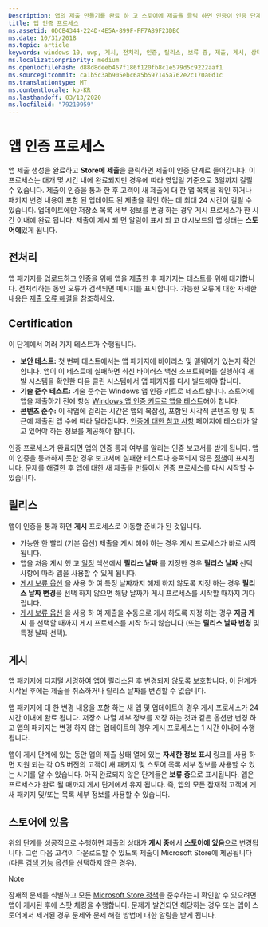 ```yaml
---
Description: 앱의 제출 만들기를 완료 하 고 스토어에 제출을 클릭 하면 인증이 인증 단계로 전환 됩니다.
title: 앱 인증 프로세스
ms.assetid: 0DCB4344-224D-4E5A-899F-FF7A89F23DBC
ms.date: 10/31/2018
ms.topic: article
keywords: windows 10, uwp, 게시, 전처리, 인증, 릴리스, 보류 중, 제출, 게시, 상태, 시간
ms.localizationpriority: medium
ms.openlocfilehash: d88d8deeb467f186f120fb8c1e579d5c9222aaf1
ms.sourcegitcommit: ca1b5c3ab905ebc6a5b597145a762e2c170a0d1c
ms.translationtype: MT
ms.contentlocale: ko-KR
ms.lasthandoff: 03/13/2020
ms.locfileid: "79210959"
---
```

# <a name="the-app-certification-process"></a>앱 인증 프로세스

앱 제출 생성을 완료하고 **Store에 제출**을 클릭하면 제출이 인증 단계로 들어갑니다. 이 프로세스는 대개 몇 시간 내에 완료되지만 경우에 따라 영업일 기준으로 3일까지 걸릴 수 있습니다. 제출이 인증을 통과 한 후 고객이 새 제출에 대 한 앱 목록을 확인 하거나 패키지 변경 내용이 포함 된 업데이트 된 제출을 확인 하는 데 최대 24 시간이 걸릴 수 있습니다. 업데이트에만 저장소 목록 세부 정보를 변경 하는 경우 게시 프로세스가 한 시간 이내에 완료 됩니다.  제출이 게시 되 면 알림이 표시 되 고 대시보드의 앱 상태는 **스토어에**있게 됩니다.

## <a name="preprocessing"></a>전처리

앱 패키지를 업로드하고 인증을 위해 앱을 제출한 후 패키지는 테스트를 위해 대기합니다. 전처리하는 동안 오류가 검색되면 메시지를 표시합니다. 가능한 오류에 대한 자세한 내용은 [제출 오류 해결](resolve-submission-errors.md)을 참조하세요.

## <a name="certification"></a>Certification

이 단계에서 여러 가지 테스트가 수행됩니다.

-   **보안 테스트:** 첫 번째 테스트에서는 앱 패키지에 바이러스 및 맬웨어가 있는지 확인합니다. 앱이 이 테스트에 실패하면 최신 바이러스 백신 소프트웨어를 실행하여 개발 시스템을 확인한 다음 클린 시스템에서 앱 패키지를 다시 빌드해야 합니다.
-   **기술 준수 테스트:** 기술 준수는 Windows 앱 인증 키트로 테스트합니다. 스토어에 앱을 제출하기 전에 항상 [Windows 앱 인증 키트로 앱을 테스트](../debug-test-perf/windows-app-certification-kit.md)해야 합니다.
-   **콘텐츠 준수:** 이 작업에 걸리는 시간은 앱의 복잡성, 포함된 시각적 콘텐츠 양 및 최근에 제출된 앱 수에 따라 달라집니다. [인증에 대한 참고 사항](notes-for-certification.md) 페이지에 테스터가 알고 있어야 하는 정보를 제공해야 합니다.

인증 프로세스가 완료되면 앱의 인증 통과 여부를 알리는 인증 보고서를 받게 됩니다. 앱이 인증을 통과하지 못한 경우 보고서에 실패한 테스트나 충족되지 않은 [정책](store-policies.md)이 표시됩니다. 문제를 해결한 후 앱에 대한 새 제출을 만들어서 인증 프로세스를 다시 시작할 수 있습니다.

## <a name="release"></a>릴리스

앱이 인증을 통과 하면 **게시** 프로세스로 이동할 준비가 된 것입니다.

- 가능한 한 빨리 (기본 옵션) 제출을 게시 해야 하는 경우 게시 프로세스가 바로 시작 됩니다.
- 앱을 처음 게시 했 고 [일정](configure-precise-release-scheduling.md#release) 섹션에서 **릴리스 날짜** 를 지정한 경우 **릴리스 날짜** 선택 사항에 따라 앱을 사용할 수 있게 됩니다.
- [게시 보류 옵션](manage-submission-options.md#publishing-hold-options) 을 사용 하 여 특정 날짜까지 해제 하지 않도록 지정 하는 경우 **릴리스 날짜 변경**을 선택 하지 않으면 해당 날짜가 게시 프로세스를 시작할 때까지 기다립니다.
- [게시 보류 옵션](manage-submission-options.md#publishing-hold-options) 을 사용 하 여 제출을 수동으로 게시 하도록 지정 하는 경우 **지금 게시** 를 선택할 때까지 게시 프로세스를 시작 하지 않습니다 (또는 **릴리스 날짜 변경** 및 특정 날짜 선택).


## <a name="publishing"></a>게시

앱 패키지에 디지털 서명하여 앱이 릴리스된 후 변경되지 않도록 보호합니다. 이 단계가 시작된 후에는 제출을 취소하거나 릴리스 날짜를 변경할 수 없습니다.

앱 패키지에 대 한 변경 내용을 포함 하는 새 앱 및 업데이트의 경우 게시 프로세스가 24 시간 이내에 완료 됩니다. 저장소 나열 세부 정보를 저장 하는 것과 같은 옵션만 변경 하 고 앱의 패키지는 변경 하지 않는 업데이트의 경우 게시 프로세스는 1 시간 이내에 수행 됩니다.

앱이 게시 단계에 있는 동안 앱의 제출 상태 열에 있는 **자세한 정보 표시** 링크를 사용 하면 지원 되는 각 OS 버전의 고객이 새 패키지 및 스토어 목록 세부 정보를 사용할 수 있는 시기를 알 수 있습니다. 아직 완료되지 않은 단계들은 **보류 중**으로 표시됩니다. 앱은 프로세스가 완료 될 때까지 게시 단계에서 유지 됩니다. 즉, 앱의 모든 잠재적 고객에 게 새 패키지 및/또는 목록 세부 정보를 사용할 수 있습니다.

## <a name="in-the-store"></a>스토어에 있음 

위의 단계를 성공적으로 수행하면 제출의 상태가 **게시 중**에서 **스토어에 있음**으로 변경됩니다. 그런 다음 고객이 다운로드할 수 있도록 제출이 Microsoft Store에 제공됩니다(다른 [검색 기능](choose-visibility-options.md#discoverability) 옵션을 선택하지 않은 경우). 

> [!NOTE]
> 잠재적 문제를 식별하고 모든 [Microsoft Store 정책](store-policies.md)을 준수하는지 확인할 수 있으려면 앱이 게시된 후에 스팟 체킹을 수행합니다. 문제가 발견되면 해당하는 경우 또는 앱이 스토어에서 제거된 경우 문제와 문제 해결 방법에 대한 알림을 받게 됩니다.

 

 

 




